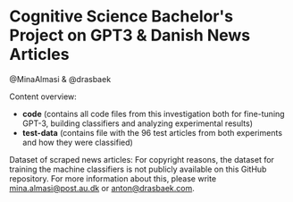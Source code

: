 # Cognitive Science Bachelor's Project on GPT3 & Danish News Articles

@MinaAlmasi & @drasbaek

Content overview:
- **code** (contains all code files from this investigation both for fine-tuning GPT-3, building classifiers and analyzing experimental results)
- **test-data** (contains file with the 96 test articles from both experiments and how they were classified)

Dataset of scraped news articles: 
For copyright reasons, the dataset for training the machine classifiers is not publicly available on this GitHub repository. For more information about this, please write mina.almasi@post.au.dk or anton@drasbaek.com. 
